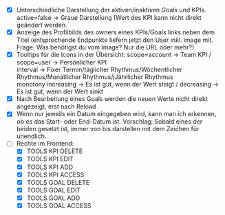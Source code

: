 - [x]  Unterschiedliche Darstellung der aktiven/inaktiven Goals und KPIs. active=false -> Graue Darstellung (Wert des KPI kann nicht direkt geändert werden.
- [x] Anzeige des Profilbilds des owners eines KPIs/Goals links neben dem Titel (entsprechende Endpunkte liefern jetzt den User inkl. image mit. Frage: Was benötigst du vom Image? Nur die URL oder mehr?)
- [x] Tooltips für die Icons in der Übersicht:
    scope=account -> Team KPI / scope=user -> Persönlicher KPI  
    interval -> Fixer Termin/täglicher Rhythmus/Wöchentlicher Rhythmus/Monatlicher Rhythmus/jJährlicher Rhythmus  
    monotony increasing -> Es ist gut, wenn der Wert steigt / decreasing -> Es ist gut, wenn der Wert sinkt
- [x] Nach Bearbeitung eines Goals werden die neuen Werte nicht direkt angezeigt, erst nach Reload
- [x] Wenn nur jeweils ein Datum eingegeben wird, kann man ich erkennen, ob es das Start- oder End-Datum ist. Vorschlag: Sobald eines der beiden gesetzt ist, immer von bis darstellen mit dem Zeichen für unendlich.
- [ ] Rechte im Frontend:
	- [x] TOOLS KPI DELETE
	- [x] TOOLS KPI EDIT
	- [x] TOOLS KPI ADD
	- [x] TOOLS KPI ACCESS
	- [x] TOOLS GOAL DELETE
	- [x] TOOLS GOAL EDIT
	- [x] TOOLS GOAL ADD
	- [x] TOOLS GOAL ACCESS
